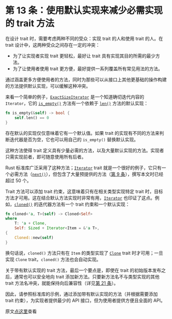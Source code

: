 # 第 13 条：使用默认实现来减少必需实现的 trait 方法

在设计 trait 时，需要考虑两种不同的受众：实现 trait 的人和使用 trait 的人。在 trait 设计中，这两种受众之间存在一定的冲突：

- 为了让实现者实现 trait 更轻松，最好让 trait 具有实现其目的所需的最少方法。
- 为了让使用者使用 trait 更方便，最好提供一系列覆盖所有常见用法的方法。

通过涵盖更多方便使用者的方法，同时为那些可以从接口上其他更基础的操作构建的方法提供默认实现，可以缓解这种冲突。

来看一个简单的例子，[`ExactSizeIterator`][ExactSizeIterator] 是一个知道确切迭代内容的 `Iterator`，它的 [`is_empty()`][is_empty()] 方法有一个依赖于 [`len()`][len()] 方法的默认实现：

```rust
fn is_empty(&self) -> bool {
    self.len() == 0
}
```

存在默认的实现仅仅意味着它有一个默认值。如果 trait 的实现有不同的方法来判断迭代器是否为空，它也可以用自己的 `is_empty()` 替换默认实现。

这种方法使得 trait 定义具有少量必需的方法，以及大量默认实现的方法。实现者只需实现前者，即可随意使用所有后者。

Rust 标准库广泛采用了这种方法；[`Iterator`][Iterator] trait 就是一个很好的例子，它只有一个必需方法（[`next()`][next()]），但包含了大量预提供的方法（[第 9 条]），撰写本文时已经超过 50 个。

Trait 方法可以添加 trait 约束，这意味着只有在相关类型实现特定 trait 时，目标方法才可用。这在结合默认方法实现时非常有用，[`Iterator`][Iterator] 也印证了这点。例如，[`cloned()`][cloned()] 的迭代器方法有一个 trait 约束和一个默认实现：

```rust
fn cloned<'a, T>(self) -> Cloned<Self>
where
    T: 'a + Clone,
    Self: Sized + Iterator<Item = &'a T>,
{
    Cloned::new(self)
}
```

换句话说，`cloned()` 方法只有在 `Item` 的类型实现了 [`Clone`][Clone] trait 时才可用；一旦实现 `Clone` trait，`cloned()` 方法也会自动实现。

关于带有默认实现的 trait 方法，最后一个要点是，即使在 trait 的初始版本发布之后，通常也可以安全地向 trait 添加新方法。只要新方法名不与类型实现的其他 trait 方法名冲突，就能保持向后兼容性（详见[第 21 条]）。

因此，请参照标准库的示例，通过添加带有默认实现的方法（并根据需要添加 trait 约束），为实现者提供最少的 API 接口，但为使用者提供方便且全面的 API。

原文[点这里](https://www.lurklurk.org/effective-rust/default-impl.html)查看

<!-- 参考链接 -->

[第 9 条]: ../chapter_1/item9-iterators.md
[第 21 条]: ../chapter_4/item21-semver.md

[is_empty()]: https://doc.rust-lang.org/std/iter/trait.ExactSizeIterator.html#method.is_empty
[ExactSizeIterator]: https://doc.rust-lang.org/std/iter/trait.ExactSizeIterator.html
[len()]: https://doc.rust-lang.org/std/iter/trait.ExactSizeIterator.html#method.len
[Iterator]: https://doc.rust-lang.org/std/iter/trait.Iterator.html
[next()]: https://doc.rust-lang.org/std/iter/trait.Iterator.html#tymethod.next
[cloned()]: https://doc.rust-lang.org/std/iter/trait.Iterator.html#method.cloned
[Clone]: https://doc.rust-lang.org/std/clone/trait.Clone.html